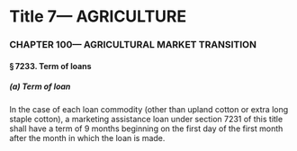 
# Title 7— AGRICULTURE
### CHAPTER 100— AGRICULTURAL MARKET TRANSITION
#### § 7233. Term of loans
##### (a) Term of loan

In the case of each loan commodity (other than upland cotton or extra long staple cotton), a marketing assistance loan under section 7231 of this title shall have a term of 9 months beginning on the first day of the first month after the month in which the loan is made.
